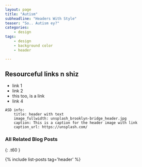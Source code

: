 ```yaml
---
layout: page
title: "Autism"
subheadline: "Headers With Style"
teaser: "So.. Autism ey?"
categories:
    - design
tags:
    - design
    - background color
    - header

---
```

<!--more-->

## Resourceful links n shiz

* link 1
* link 2
* this too, is a link
* link 4

~~~
ASD info:
    title: header with text
    image_fullwidth: unsplash_brooklyn-bridge_header.jpg
    caption: This is a caption for the header image with link
    caption_url: https://unsplash.com/
~~~

### All Related Blog Posts
{: .t60 }

{% include list-posts tag='header' %}
